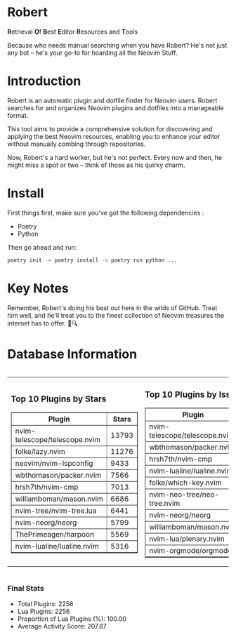 # Robert

**R**etrieval
**O**f
**B**est
**E**ditor
**R**esources and
**T**ools

Because who needs manual searching when you have Robert?
He's not just any bot – he's your go-to for hoarding all the Neovim Stuff.

# Introduction
Robert is an automatic plugin and dotfile finder for Neovim users. Robert searches for and organizes Neovim plugins and dotfiles into a manageable format.

This tool aims to provide a comprehensive solution for discovering and applying the best Neovim resources, enabling you to enhance your editor without manually combing through repositories.

Now, Robert's a hard worker, but he's not perfect. Every now and then, he might miss a spot or two – think of those as his quirky charm. 

# Install
 First things first, make sure you've got the following dependencies :
  - Poetry 
  - Python 

Then go ahead and run:

```bash
poetry init -> poetry install -> poetry run python ...
```
# Key Notes

Remember, Robert's doing his best out here in the wilds of GitHub. Treat him well, and he'll treat you to the finest collection of Neovim treasures the internet has to offer. 🎩🔍


# Database Information

<div style='display:flex;flex-direction:row;justify-content:space-between;'><table><tr><td><h3>Top 10 Plugins by Stars</h3><table border="1"><tr><th>Plugin</th><th>Stars</th></tr><tr><td>nvim-telescope/telescope.nvim</td><td>13793</td></tr><tr><td>folke/lazy.nvim</td><td>11276</td></tr><tr><td>neovim/nvim-lspconfig</td><td>9433</td></tr><tr><td>wbthomason/packer.nvim</td><td>7566</td></tr><tr><td>hrsh7th/nvim-cmp</td><td>7013</td></tr><tr><td>williamboman/mason.nvim</td><td>6686</td></tr><tr><td>nvim-tree/nvim-tree.lua</td><td>6441</td></tr><tr><td>nvim-neorg/neorg</td><td>5799</td></tr><tr><td>ThePrimeagen/harpoon</td><td>5569</td></tr><tr><td>nvim-lualine/lualine.nvim</td><td>5316</td></tr></table></td><td><h3>Top 10 Plugins by Issues</h3><table border="1"><tr><th>Plugin</th><th>Issues</th></tr><tr><td>nvim-telescope/telescope.nvim</td><td>326</td></tr><tr><td>wbthomason/packer.nvim</td><td>306</td></tr><tr><td>hrsh7th/nvim-cmp</td><td>215</td></tr><tr><td>nvim-lualine/lualine.nvim</td><td>192</td></tr><tr><td>folke/which-key.nvim</td><td>186</td></tr><tr><td>nvim-neo-tree/neo-tree.nvim</td><td>165</td></tr><tr><td>nvim-neorg/neorg</td><td>153</td></tr><tr><td>williamboman/mason.nvim</td><td>152</td></tr><tr><td>nvim-lua/plenary.nvim</td><td>120</td></tr><tr><td>nvim-orgmode/orgmode</td><td>100</td></tr></table></td><td><h3>Top 10 Plugins by Forks</h3><table border="1"><tr><th>Plugin</th><th>Forks</th></tr><tr><td>neovim/nvim-lspconfig</td><td>1992</td></tr><tr><td>nvim-telescope/telescope.nvim</td><td>763</td></tr><tr><td>nvim-tree/nvim-tree.lua</td><td>594</td></tr><tr><td>nvim-lualine/lualine.nvim</td><td>445</td></tr><tr><td>hrsh7th/nvim-cmp</td><td>342</td></tr><tr><td>folke/tokyonight.nvim</td><td>335</td></tr><tr><td>ThePrimeagen/harpoon</td><td>330</td></tr><tr><td>jackMort/ChatGPT.nvim</td><td>288</td></tr><tr><td>nvimdev/lspsaga.nvim</td><td>278</td></tr><tr><td>folke/lazy.nvim</td><td>268</td></tr></table></td></tr></table></div>

### Final Stats
- Total Plugins: 2256
- Lua Plugins: 2256
- Proportion of Lua Plugins (%): 100.00
- Average Activity Score: 207.87
